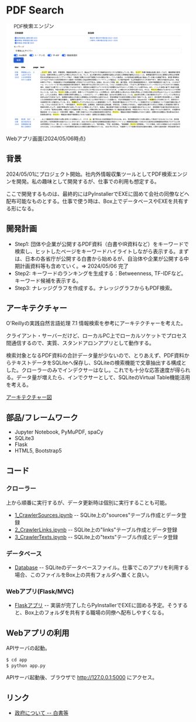# PDF Search

<img src="docs/screenshot.jpg" width=700>

Webアプリ画面(2024/05/06時点)


## 背景

2024/05/01にプロジェクト開始。社内外情報収集ツールとしてPDF検索エンジンを開発。私の趣味として開発するが、仕事での利用も想定する。

ここで開発するものは、最終的にはPyInstallerでEXEに固めて会社の同僚などへ配布可能なものとする。仕事で使う時は、Box上でデータベースやEXEを共有する形になる。

## 開発計画

- Step1: 団体や企業が公開するPDF資料（白書やIR資料など）をキーワードで検索し、ヒットしたページをキーワードハイライトしながら表示する。まずは、日本の各省庁が公開する白書から始めるが、自治体や企業が公開する中期計画資料等も含めていく。=> 2024/05/06 完了
- Step2: キーワードのランキングを生成する：Betweenness, TF-IDFなど。キーワード候補を表示する。
- Step3: ナレッジグラフを作成する。ナレッジグラフからもPDF検索。

## アーキテクチャー

O'Reillyの実践自然言語処理 7.1 情報検索を参考にアーキテクチャーを考えた。

クライアント・サーバーだけど、ローカルPC上でローカルソケットでプロセス間通信するので、実質、スタンドアロンアプリとして動作する。

検索対象となるPDF資料の合計データ量が少ないので、とりあえず、PDF資料からテキストデータをSQLiteへ保存し、SQLiteの検索機能で文章抽出する構成とした。クローラーのみでインデクサーはなし。これでも十分な応答速度が得られる。データ量が増えたら、インでクサーとして、SQLiteのVirtual Table機能活用を考える。

[アーキテクチャー図](https://docs.google.com/presentation/d/e/2PACX-1vSTcAQs16wdLKj2Ndpa6pm0MrJLDI1DcmLM6ZNvANhVn1qFPvWvD1FXRj9WBLG1m1_55C8bX7csbp_f/pub?start=false&loop=false&delayms=3000)

## 部品/フレームワーク

- Jupyter Notebook, PyMuPDF, spaCy
- SQLite3
- Flask
- HTML5, Bootstrap5

## コード

### クローラー

上から順番に実行するが、データ更新時は個別に実行することも可能。
- [1_CrawlerSources.ipynb](1_CrawlerSources.ipynb) -- SQLite上の"sources"テーブル作成とデータ登録
- [2_CrawlerLinks.ipynb](2_CrawlerLinks.ipynb) -- SQLite上の"links"テーブル作成とデータ登録
- [3_CrawlerTexts.ipynb](3_CrawlerTexts.ipynb) -- SQLite上の"texts"テーブル作成とデータ登録

### データベース

- [Database](database) -- SQLiteのデータベースファイル。仕事でこのアプリを利用する場合、このファイルをBox上の共有フォルダへ置くと良い。

### Webアプリ(Flask/MVC)

- [Flaskアプリ](./app) -- 実装が完了したらPyInstallerでEXEに固める予定。そうすると、Box上のフォルダを共有する職場の同僚へ配布しやすくなる。

## Webアプリの利用

APIサーバの起動。
```
$ cd app
$ python app.py
```

APIサーバ起動後、ブラウザで http://127.0.0.1:5000 にアクセス。

## リンク

- [政府について -- 白書等](https://www.e-gov.go.jp/about-government/white-papers.html)

